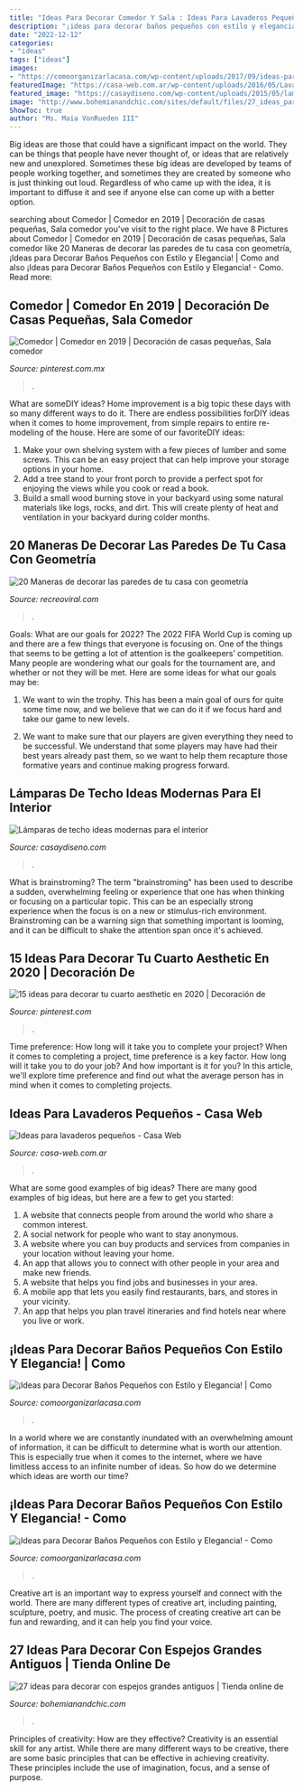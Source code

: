 ```yaml
---
title: "Ideas Para Decorar Comedor Y Sala : Ideas Para Lavaderos Pequeños"
description: "¡ideas para decorar baños pequeños con estilo y elegancia!"
date: "2022-12-12"
categories:
- "ideas"
tags: ["ideas"]
images:
- "https://comoorganizarlacasa.com/wp-content/uploads/2017/09/ideas-para-decorar-banos-pequenos-20.jpg"
featuredImage: "https://casa-web.com.ar/wp-content/uploads/2016/05/Lavanderia-pequeña-moderna.jpg"
featured_image: "https://casaydiseno.com/wp-content/uploads/2015/05/lamparas-de-techo-ideas-modernas-habitacion-juvenil.jpeg"
image: "http://www.bohemianandchic.com/sites/default/files/27_ideas_para_decorar_con_espejos_grandes_antiguos_14.jpg"
ShowToc: true
author: "Ms. Maia VonRueden III"
---
```



Big ideas are those that could have a significant impact on the world. They can be things that people have never thought of, or ideas that are relatively new and unexplored. Sometimes these big ideas are developed by teams of people working together, and sometimes they are created by someone who is just thinking out loud. Regardless of who came up with the idea, it is important to diffuse it and see if anyone else can come up with a better option.

	

		
searching about Comedor | Comedor en 2019 | Decoración de casas pequeñas, Sala comedor you've visit to the right place. We have 8 Pictures about Comedor | Comedor en 2019 | Decoración de casas pequeñas, Sala comedor like 20 Maneras de decorar las paredes de tu casa con geometría, ¡Ideas para Decorar Baños Pequeños con Estilo y Elegancia! | Como and also ¡Ideas para Decorar Baños Pequeños con Estilo y Elegancia! - Como. Read more:
		
    
## Comedor | Comedor En 2019 | Decoración De Casas Pequeñas, Sala Comedor

<img loading=lazy src="https://i.pinimg.com/736x/21/62/c0/2162c01535089635bb8c76533e2d5035.jpg?b=t" onerror="this.onerror=null;this.src='https://tse4.mm.bing.net/th?id=OIP.erSHmNd7xv2xMLLZNejrBwC7FN&amp;pid=15.1';" alt="Comedor | Comedor en 2019 | Decoración de casas pequeñas, Sala comedor">

_Source: pinterest.com.mx_

>. 

	

What are someDIY ideas?
Home improvement is a big topic these days with so many different ways to do it. There are endless possibilities forDIY ideas when it comes to home improvement, from simple repairs to entire re-modeling of the house. Here are some of our favoriteDIY ideas:
1. Make your own shelving system with a few pieces of lumber and some screws. This can be an easy project that can help improve your storage options in your home.
2. Add a tree stand to your front porch to provide a perfect spot for enjoying the views while you cook or read a book.
3. Build a small wood burning stove in your backyard using some natural materials like logs, rocks, and dirt. This will create plenty of heat and ventilation in your backyard during colder months. 

    
## 20 Maneras De Decorar Las Paredes De Tu Casa Con Geometría

<img loading=lazy src="https://www.recreoviral.com/wp-content/uploads/2019/01/paredes-geométricas-8-467x700.jpg" onerror="this.onerror=null;this.src='https://tse3.mm.bing.net/th?id=OIP.OK68ow2pMamHa_z4Nf49XAAAAA&amp;pid=15.1';" alt="20 Maneras de decorar las paredes de tu casa con geometría">

_Source: recreoviral.com_

>. 

	

Goals: What are our goals for 2022?
The 2022 FIFA World Cup is coming up and there are a few things that everyone is focusing on. One of the things that seems to be getting a lot of attention is the goalkeepers’ competition. Many people are wondering what our goals for the tournament are, and whether or not they will be met. Here are some ideas for what our goals may be: 
1) We want to win the trophy. This has been a main goal of ours for quite some time now, and we believe that we can do it if we focus hard and take our game to new levels. 

2) We want to make sure that our players are given everything they need to be successful. We understand that some players may have had their best years already past them, so we want to help them recapture those formative years and continue making progress forward.

    
## Lámparas De Techo Ideas Modernas Para El Interior

<img loading=lazy src="https://casaydiseno.com/wp-content/uploads/2015/05/lamparas-de-techo-ideas-modernas-habitacion-juvenil.jpeg" onerror="this.onerror=null;this.src='https://tse2.mm.bing.net/th?id=OIP.UTLxHq8RSKRcWOY1mDgojAHaLH&amp;pid=15.1';" alt="Lámparas de techo ideas modernas para el interior">

_Source: casaydiseno.com_

>. 

	

What is brainstroming?
The term "brainstroming" has been used to describe a sudden, overwhelming feeling or experience that one has when thinking or focusing on a particular topic. This can be an especially strong experience when the focus is on a new or stimulus-rich environment. Brainstroming can be a warning sign that something important is looming, and it can be difficult to shake the attention span once it's achieved.

    
## 15 Ideas Para Decorar Tu Cuarto Aesthetic En 2020 | Decoración De

<img loading=lazy src="https://i.pinimg.com/736x/6a/5f/1c/6a5f1c7b610eec6372359ceb4e8c93bd.jpg" onerror="this.onerror=null;this.src='https://tse4.mm.bing.net/th?id=OIP.rkzh-ilJne6-X5v012UMDwHaJ3&amp;pid=15.1';" alt="15 ideas para decorar tu cuarto aesthetic en 2020 | Decoración de">

_Source: pinterest.com_

>. 

	

Time preference: How long will it take you to complete your project?
When it comes to completing a project, time preference is a key factor. How long will it take you to do your job? And how important is it for you? In this article, we'll explore time preference and find out what the average person has in mind when it comes to completing projects.

    
## Ideas Para Lavaderos Pequeños - Casa Web

<img loading=lazy src="https://casa-web.com.ar/wp-content/uploads/2016/05/Lavanderia-pequeña-moderna.jpg" onerror="this.onerror=null;this.src='https://tse1.mm.bing.net/th?id=OIP.nOCTvbiAPFacPkDW36CDxQAAAA&amp;pid=15.1';" alt="Ideas para lavaderos pequeños - Casa Web">

_Source: casa-web.com.ar_

>. 

	

What are some good examples of big ideas?
There are many good examples of big ideas, but here are a few to get you started:
1. A website that connects people from around the world who share a common interest. 
2. A social network for people who want to stay anonymous. 
3. A website where you can buy products and services from companies in your location without leaving your home. 
4. An app that allows you to connect with other people in your area and make new friends. 
5. A website that helps you find jobs and businesses in your area. 
6. A mobile app that lets you easily find restaurants, bars, and stores in your vicinity. 
7. An app that helps you plan travel itineraries and find hotels near where you live or work.

    
## ¡Ideas Para Decorar Baños Pequeños Con Estilo Y Elegancia! | Como

<img loading=lazy src="https://comoorganizarlacasa.com/wp-content/uploads/2017/09/ideas-para-decorar-banos-pequenos-1.jpg" onerror="this.onerror=null;this.src='https://tse1.mm.bing.net/th?id=OIP.Fg-NrZoJxTmvxgEUx6LJCQHaJ4&amp;pid=15.1';" alt="¡Ideas para Decorar Baños Pequeños con Estilo y Elegancia! | Como">

_Source: comoorganizarlacasa.com_

>. 

	

In a world where we are constantly inundated with an overwhelming amount of information, it can be difficult to determine what is worth our attention. This is especially true when it comes to the internet, where we have limitless access to an infinite number of ideas. So how do we determine which ideas are worth our time?

    
## ¡Ideas Para Decorar Baños Pequeños Con Estilo Y Elegancia! - Como

<img loading=lazy src="https://comoorganizarlacasa.com/wp-content/uploads/2017/09/ideas-para-decorar-banos-pequenos-20.jpg" onerror="this.onerror=null;this.src='https://tse1.mm.bing.net/th?id=OIP.fBkikGEbQ3UhegyiCWGXjQHaLV&amp;pid=15.1';" alt="¡Ideas para Decorar Baños Pequeños con Estilo y Elegancia! - Como">

_Source: comoorganizarlacasa.com_

>. 

	

Creative art is an important way to express yourself and connect with the world. There are many different types of creative art, including painting, sculpture, poetry, and music. The process of creating creative art can be fun and rewarding, and it can help you find your voice.

    
## 27 Ideas Para Decorar Con Espejos Grandes Antiguos | Tienda Online De

<img loading=lazy src="http://www.bohemianandchic.com/sites/default/files/27_ideas_para_decorar_con_espejos_grandes_antiguos_14.jpg" onerror="this.onerror=null;this.src='https://tse2.mm.bing.net/th?id=OIP.kVlxfi2OTed8I3zoKmeweQAAAA&amp;pid=15.1';" alt="27 ideas para decorar con espejos grandes antiguos | Tienda online de">

_Source: bohemianandchic.com_

>. 

	

Principles of creativity: How are they effective?
Creativity is an essential skill for any artist. While there are many different ways to be creative, there are some basic principles that can be effective in achieving creativity. These principles include the use of imagination, focus, and a sense of purpose.

